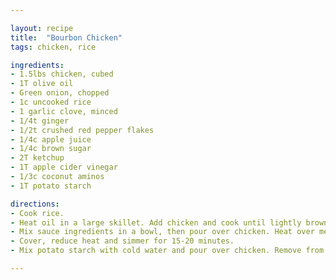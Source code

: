 ```yaml
---

layout: recipe
title:  "Bourbon Chicken"
tags: chicken, rice

ingredients:
- 1.5lbs chicken, cubed
- 1T olive oil
- Green onion, chopped
- 1c uncooked rice
- 1 garlic clove, minced
- 1/4t ginger
- 1/2t crushed red pepper flakes
- 1/4c apple juice
- 1/4c brown sugar
- 2T ketchup
- 1T apple cider vinegar
- 1/3c coconut aminos
- 1T potato starch

directions:
- Cook rice.
- Heat oil in a large skillet. Add chicken and cook until lightly browned.
- Mix sauce ingredients in a bowl, then pour over chicken. Heat over medium-high and bring to a hard boil.
- Cover, reduce heat and simmer for 15-20 minutes.
- Mix potato starch with cold water and pour over chicken. Remove from heat and stir, do not boil.

---
```

